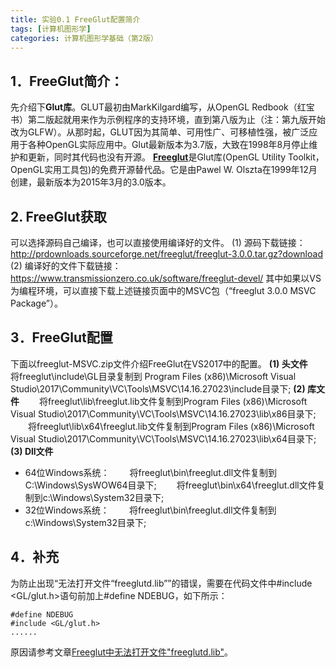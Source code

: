 ```yaml
---
title: 实验0.1 FreeGlut配置简介
tags: [计算机图形学]
categories: 计算机图形学基础（第2版）
---
```


## 1．FreeGlut简介：
先介绍下**Glut库**。GLUT最初由MarkKilgard编写，从OpenGL Redbook（红宝书）第二版起就用来作为示例程序的支持环境，直到第八版为止（注：第九版开始改为GLFW）。从那时起，GLUT因为其简单、可用性广、可移植性强，被广泛应用于各种OpenGL实际应用中。Glut最新版本为3.7版，大致在1998年8月停止维护和更新，同时其代码也没有开源。
[**Freeglut**](http://freeglut.sourceforge.net/)是Glut库(OpenGL Utility Toolkit，OpenGL实用工具包)的免费开源替代品。它是由Pawel W. Olszta在1999年12月创建，最新版本为2015年3月的3.0版本。
## 2. FreeGlut获取
可以选择源码自己编译，也可以直接使用编译好的文件。
(1) 源码下载链接：http://prdownloads.sourceforge.net/freeglut/freeglut-3.0.0.tar.gz?download
(2) 编译好的文件下载链接：
https://www.transmissionzero.co.uk/software/freeglut-devel/
其中如果以VS为编程环境，可以直接下载上述链接页面中的MSVC包（“freeglut 3.0.0 MSVC Package”）。
## 3．FreeGlut配置
下面以freeglut-MSVC.zip文件介绍FreeGlut在VS2017中的配置。
**(1) 头文件**
　　将freeglut\include\GL目录复制到 Program Files (x86)\Microsoft Visual Studio\2017\Community\VC\Tools\MSVC\14.16.27023\include目录下;
**(2) 库文件**
　　将freeglut\lib\freeglut.lib文件复制到Program Files (x86)\Microsoft Visual Studio\2017\Community\VC\Tools\MSVC\14.16.27023\lib\x86目录下;
　　将freeglut\lib\x64\freeglut.lib文件复制到Program Files (x86)\Microsoft Visual Studio\2017\Community\VC\Tools\MSVC\14.16.27023\lib\x64目录下;
**(3) Dll文件**
- 64位Windows系统：
　　将freeglut\bin\freeglut.dll文件复制到C:\Windows\SysWOW64目录下;
　　将freeglut\bin\x64\freeglut.dll文件复制到c:\Windows\System32目录下;
- 32位Windows系统：
　　将freeglut\bin\freeglut.dll文件复制到c:\Windows\System32目录下;
## 4．补充
为防止出现“无法打开文件“freeglutd.lib””的错误，需要在代码文件中#include <GL/glut.h>语句前加上#define NDEBUG，如下所示：
```
#define NDEBUG 
#include <GL/glut.h>
......
```
原因请参考文章[Freeglut中无法打开文件"freeglutd.lib"](https://blog.csdn.net/csxiaoshui/article/details/78720651)。